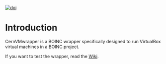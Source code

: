[![doi](https://zenodo.org/badge/doi/10.5281/zenodo.17508.svg)](https://zenodo.org/record/17508)
# Introduction

CernVMwrapper is a BOINC wrapper specifically designed to run VirtualBox virtual machines in a BOINC project.

If you want to test the wrapper, read the [Wiki](https://github.com/citizen-cyberscience-centre/cernvmwrapper/wiki).
